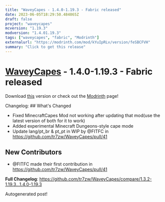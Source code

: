 ```yaml
---
title: "WaveyCapes - 1.4.0-1.19.3 - Fabric released"
date: 2023-06-05T18:29:50.484865Z
draft: false
project: "waveycapes"
mcversion: "1.19.3"
modversion: "1.4.01.19.3"
tags: ["waveycapes", "fabric", "Modrinth"]
externalurl: "https://modrinth.com/mod/kYuIpRLv/version/feSBCFVH"
summary: "Click to get this release"
---
```

# [WaveyCapes](/project/waveycapes) - 1.4.0-1.19.3 - Fabric released
Download [this](https://modrinth.com/mod/kYuIpRLv/version/feSBCFVH) version or check out the [Modrinth](https://modrinth.com/mod/kYuIpRLv) page!

Changelog: ## What's Changed
* Fixed MinecraftCapes Mod not working after updating that mod(use the latest version of both for it to work)
* Added experimental Minecraft Dungeons-style cape mode
* Update lang/pt_br & pt_pt in WIP by @FITFC in https://github.com/tr7zw/WaveyCapes/pull/41

## New Contributors
* @FITFC made their first contribution in https://github.com/tr7zw/WaveyCapes/pull/41

**Full Changelog**: https://github.com/tr7zw/WaveyCapes/compare/1.3.2-1.19.3...1.4.0-1.19.3

Autogenerated post!
